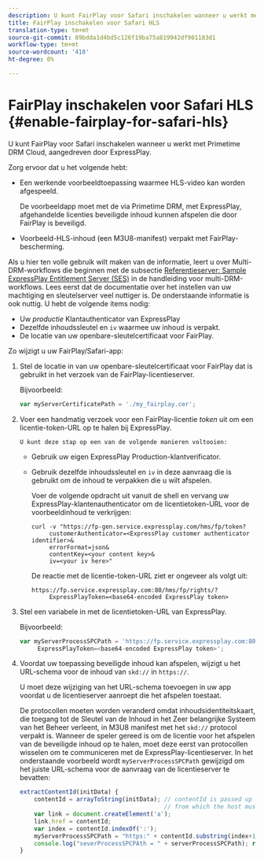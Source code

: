 ```yaml
---
description: U kunt FairPlay voor Safari inschakelen wanneer u werkt met Primetime DRM Cloud, aangedreven door ExpressPlay.
title: FairPlay inschakelen voor Safari HLS
translation-type: tm+mt
source-git-commit: 89bdda1d4bd5c126f19ba75a819942df901183d1
workflow-type: tm+mt
source-wordcount: '418'
ht-degree: 0%

---
```



# FairPlay inschakelen voor Safari HLS {#enable-fairplay-for-safari-hls}

U kunt FairPlay voor Safari inschakelen wanneer u werkt met Primetime DRM Cloud, aangedreven door ExpressPlay.

Zorg ervoor dat u het volgende hebt:

* Een werkende voorbeeldtoepassing waarmee HLS-video kan worden afgespeeld.

   De voorbeeldapp moet met de via Primetime DRM, met ExpressPlay, afgehandelde licenties beveiligde inhoud kunnen afspelen die door FairPlay is beveiligd.
* Voorbeeld-HLS-inhoud (een M3U8-manifest) verpakt met FairPlay-bescherming.

Als u hier ten volle gebruik wilt maken van de informatie, leert u over Multi-DRM-workflows die beginnen met de subsectie [Referentieserver: Sample ExpressPlay Entitlement Server (SES)](https://helpx.adobe.com/content/dam/help/en/primetime/drm/drm_multi_drm_workflows.pdf) in de handleiding voor multi-DRM-workflows. Lees eerst dat de documentatie over het instellen van uw machtiging en sleutelserver veel nuttiger is. De onderstaande informatie is ook nuttig.
U hebt de volgende items nodig:

* Uw *productie* Klantauthenticator van ExpressPlay
* Dezelfde inhoudssleutel en `iv` waarmee uw inhoud is verpakt.
* De locatie van uw openbare-sleutelcertificaat voor FairPlay.

Zo wijzigt u uw FairPlay/Safari-app:

1. Stel de locatie in van uw openbare-sleutelcertificaat voor FairPlay dat is gebruikt in het verzoek van de FairPlay-licentieserver.

   Bijvoorbeeld:

   ```js
   var myServerCertificatePath = './my_fairplay.cer';
   ```

1. Voer een handmatig verzoek voor een FairPlay-licentie *token* uit om een licentie-token-URL op te halen bij ExpressPlay.

       U kunt deze stap op een van de volgende manieren voltooien:
   
   * Gebruik uw eigen ExpressPlay Production-klantverificator.
   * Gebruik dezelfde inhoudssleutel en `iv` in deze aanvraag die is gebruikt om de inhoud te verpakken die u wilt afspelen.

      Voer de volgende opdracht uit vanuit de shell en vervang uw ExpressPlay-klantenauthenticator om de licentietoken-URL voor de voorbeeldinhoud te verkrijgen:

      ```
      curl -v "https://fp-gen.service.expressplay.com/hms/fp/token? 
           customerAuthenticator=<ExpressPlay customer authenticator identifier>& 
           errorFormat=json& 
           contentKey=<your content key>& 
           iv=<your iv here>"
      ```

      De reactie met de licentie-token-URL ziet er ongeveer als volgt uit:

      ```
      https://fp.service.expressplay.com:80/hms/fp/rights/? 
           ExpressPlayToken=<base64-encoded ExpressPlay token>
      ```

1. Stel een variabele in met de licentietoken-URL van ExpressPlay.

   Bijvoorbeeld:

   ```js
   var myServerProcessSPCPath = 'https://fp.service.expressplay.com:80/hms/fp/rights/? 
        ExpressPlayToken=<base64-encoded ExpressPlay token>';
   ```

1. Voordat uw toepassing beveiligde inhoud kan afspelen, wijzigt u het URL-schema voor de inhoud van `skd://` in `https://`.

   U moet deze wijziging van het URL-schema toevoegen in uw app voordat u de licentieserver aanroept die het afspelen toestaat.

   De protocollen moeten worden veranderd omdat inhoudsidentiteitskaart, die toegang tot de Sleutel van de Inhoud in het Zeer belangrijke Systeem van het Beheer verleent, in M3U8 manifest met het `skd://` protocol verpakt is. Wanneer de speler gereed is om de licentie voor het afspelen van de beveiligde inhoud op te halen, moet deze eerst van protocollen wisselen om te communiceren met de ExpressPlay-licentieserver. In het onderstaande voorbeeld wordt `myServerProcessSPCPath` gewijzigd om het juiste URL-schema voor de aanvraag van de licentieserver te bevatten:

   ```js
   extractContentId(initData) {  
       contentId = arrayToString(initData); // contentId is passed up as a URI,  
                                            // from which the host must be extracted:  
       var link = document.createElement('a');  
       link.href = contentId;  
       var index = contentId.indexOf(':');  
       myServerProcessSPCPath = "https:" + contentId.substring(index+1);  
       console.log("severProcessSPCPAth = " + serverProcessSPCPath); return link.hostname;  
   }
   ```

